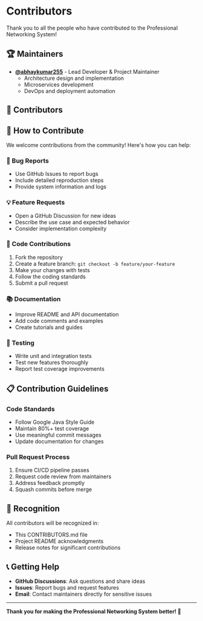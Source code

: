 # Contributors

Thank you to all the people who have contributed to the Professional Networking System!

## 🏆 Maintainers

- **[@abhaykumar255](https://github.com/abhaykumar255)** - Lead Developer & Project Maintainer
  - Architecture design and implementation
  - Microservices development
  - DevOps and deployment automation

## 🤝 Contributors

<!-- Contributors will be automatically added here -->

## 🌟 How to Contribute

We welcome contributions from the community! Here's how you can help:

### 🐛 Bug Reports
- Use GitHub Issues to report bugs
- Include detailed reproduction steps
- Provide system information and logs

### 💡 Feature Requests
- Open a GitHub Discussion for new ideas
- Describe the use case and expected behavior
- Consider implementation complexity

### 🔧 Code Contributions
1. Fork the repository
2. Create a feature branch: `git checkout -b feature/your-feature`
3. Make your changes with tests
4. Follow the coding standards
5. Submit a pull request

### 📚 Documentation
- Improve README and API documentation
- Add code comments and examples
- Create tutorials and guides

### 🧪 Testing
- Write unit and integration tests
- Test new features thoroughly
- Report test coverage improvements

## 📋 Contribution Guidelines

### Code Standards
- Follow Google Java Style Guide
- Maintain 80%+ test coverage
- Use meaningful commit messages
- Update documentation for changes

### Pull Request Process
1. Ensure CI/CD pipeline passes
2. Request code review from maintainers
3. Address feedback promptly
4. Squash commits before merge

## 🙏 Recognition

All contributors will be recognized in:
- This CONTRIBUTORS.md file
- Project README acknowledgments
- Release notes for significant contributions

## 📞 Getting Help

- **GitHub Discussions**: Ask questions and share ideas
- **Issues**: Report bugs and request features
- **Email**: Contact maintainers directly for sensitive issues

---

**Thank you for making the Professional Networking System better! 🚀**